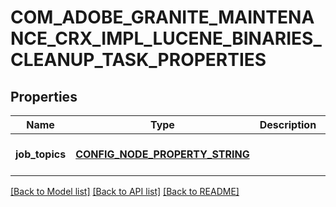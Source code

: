 # COM_ADOBE_GRANITE_MAINTENANCE_CRX_IMPL_LUCENE_BINARIES_CLEANUP_TASK_PROPERTIES

## Properties
Name | Type | Description | Notes
------------ | ------------- | ------------- | -------------
**job_topics** | [**CONFIG_NODE_PROPERTY_STRING**](configNodePropertyString.md) |  | [optional] [default to null]

[[Back to Model list]](../README.md#documentation-for-models) [[Back to API list]](../README.md#documentation-for-api-endpoints) [[Back to README]](../README.md)


